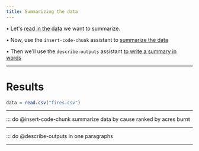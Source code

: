 ```yaml
---
title: Summarizing the data
---
```


• Let's [read in the data](type:0) we want to summarize.

• Now, use the ``insert-code-chunk`` assistant to [summarize the data](type:1)

• Then we'll use the ``describe-outputs`` assistant [to write a summary in words](type:2)

---

# Results

```r exec
data = read.csv("fires.csv")
```

---

::: do @insert-code-chunk summarize data by cause ranked by acres burnt

---

::: do @describe-outputs in one paragraphs

---
